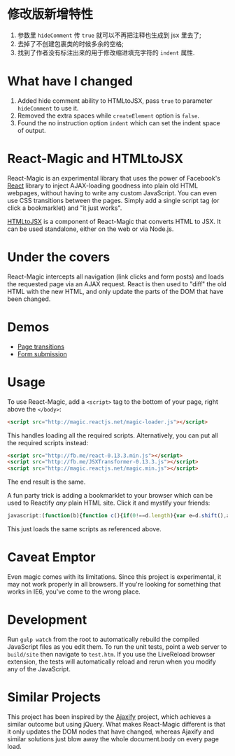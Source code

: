 修改版新增特性
==============

1. 参数里 `hideComment` 传 `true` 就可以不再把注释也生成到 jsx 里去了; 
1. 去掉了不创建包裹类的时候多余的空格;
1. 找到了作者没有标注出来的用于修改缩进填充字符的 `indent` 属性.

What have I changed
===================

1. Added hide comment ability to HTMLtoJSX, pass `true` to parameter `hideComment` to use it.
1. Removed the extra spaces while `createElement` option is `false`.
1. Found the no instruction option `indent` which can set the indent space of output.

React-Magic and HTMLtoJSX
=========================

React-Magic is an experimental library that uses the power of Facebook's
[React](http://facebook.github.io/react/) library to inject AJAX-loading
goodness into plain old HTML webpages, without having to write any custom
JavaScript. You can even use CSS transitions between the pages. Simply add a
single script tag (or click a bookmarklet) and "it just works".

[HTMLtoJSX](README-htmltojsx.md) is a component of React-Magic that converts
HTML to JSX. It can be used standalone, either on the web or via Node.js.

Under the covers
================

React-Magic intercepts all navigation (link clicks and form posts) and loads
the requested page via an AJAX request. React is then used to "diff" the old
HTML with the new HTML, and only update the parts of the DOM that have been
changed.

Demos
=====

* [Page transitions](http://stuff.dan.cx/facebook/react-hacks/magic/red.php)
* [Form submission](http://stuff.dan.cx/facebook/react-hacks/magic/feedback1.htm)

Usage
=====

To use React-Magic, add a `<script>` tag to the bottom of your page, right above
the `</body>`:

```html
<script src="http://magic.reactjs.net/magic-loader.js"></script>
```

This handles loading all the required scripts. Alternatively, you can put all
the required scripts instead:

```html
<script src="http://fb.me/react-0.13.3.min.js"></script>
<script src="http://fb.me/JSXTransformer-0.13.3.js"></script>
<script src="http://magic.reactjs.net/magic.min.js"></script>
```

The end result is the same.

A fun party trick is adding a bookmarklet to your browser which can be used to
Reactify *any* plain HTML site. Click it and mystify your friends:

```javascript
javascript:(function(b){function c(){if(0!==d.length){var e=d.shift(),a=b.createElement("script");a.src=e;a.onload=c;b.body.appendChild(a)}}var d=["http://fb.me/react-0.13.3.min.js","http://fb.me/JSXTransformer-0.13.3.js","http://magic.reactjs.net/magic.min.js"];c();return!1})(document);
```

This just loads the same scripts as referenced above.

Caveat Emptor
=============
Even magic comes with its limitations. Since this project is experimental, it may not
work properly in all browsers. If you're looking for something that works in
IE6, you've come to the wrong place.

Development
===========
Run `gulp watch` from the root to automatically rebuild the compiled JavaScript
files as you edit them. To run the unit tests, point a web server to 
`build/site` then navigate to `test.htm`. If you use the LiveReload browser 
extension, the tests will automatically reload and rerun when you modify any of 
the JavaScript.

Similar Projects
================
This project has been inspired by the
[Ajaxify](https://github.com/browserstate/ajaxify) project, which achieves a
similar outcome but using jQuery. What makes React-Magic different is that it
only updates the DOM nodes that have changed, whereas Ajaxify and similar
solutions just blow away the whole document.body on every page load.
